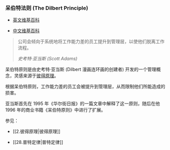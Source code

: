 ### 呆伯特法则 (The Dilbert Principle)

-   [英文维基百科](https://en.wikipedia.org/wiki/Dilbert_principle)
    
-   [中文维基百科](https://zh.wikipedia.org/wiki/%E5%91%86%E4%BC%AF%E7%89%B9%E6%B3%95%E5%89%87)
    

> 公司会倾向于系统地将工作能力差的员工提升到管理层，以使他们脱离工作流程。
> 
> _史考特·亚当斯 (Scott Adams)_

呆伯特原则是由史考特·亚当斯 (Dilbert 漫画连环画的创建者) 开发的一个管理概念，灵感来源于[彼得原理](#%e5%bd%bc%e5%be%97%e5%8e%9f%e7%90%86-the-peter-principle)。

根据呆伯特原则，工作能力差的员工会被提升到管理层，从而限制他们所能造成的损害。

亚当斯首先在 1995 年《华尔街日报》的一篇文章中解释了这一原则，随后在他 1996 年的商业书籍《呆伯特原则》中进行了扩展。

参见：

-   [[2.彼得原理|彼得原理]]
    
-   [[28.普特定律|普特定律]]